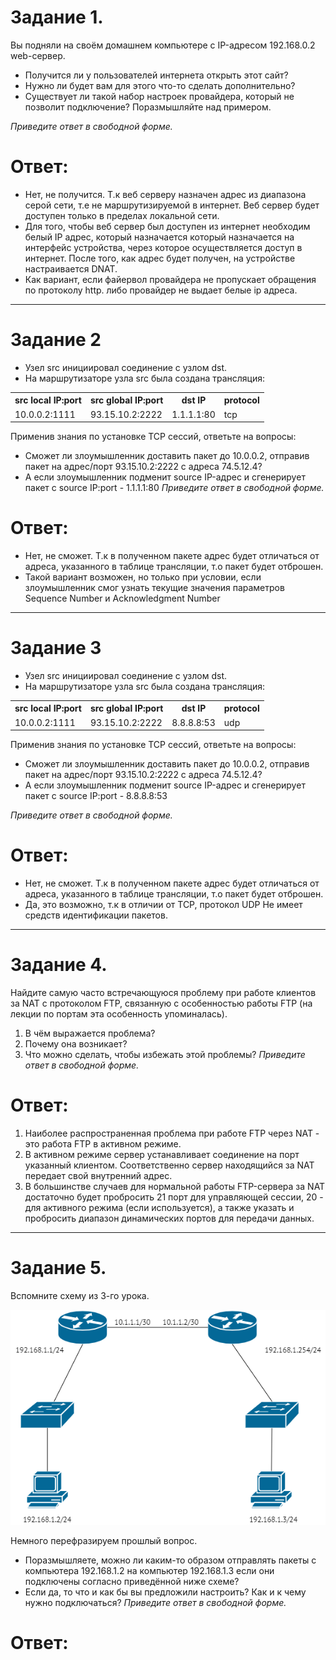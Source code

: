 # Задание 1.
Вы подняли на своём домашнем компьютере с IP-адресом 192.168.0.2 web-сервер.

* Получится ли у пользователей интернета открыть этот сайт?
* Нужно ли будет вам для этого что-то сделать дополнительно?
* Существует ли такой набор настроек провайдера, который не позволит подключение?
Поразмышляйте над примером.

*Приведите ответ в свободной форме.*  

# Ответ:  
* Нет, не получится. Т.к веб серверу назначен адрес из диапазона серой сети, т.е
не маршрутизируемой в интернет. Веб сервер будет доступен только в пределах локальной сети.
* Для того, чтобы веб сервер был доступен из интернет необходим белый IP адрес, который назначается 
который назначается на интерфейс устройства, через которое осуществляется доступ в интернет.
После того, как адрес будет получен, на устройстве настраивается DNAT.
* Как вариант, если файервол провайдера не пропускает обращения по протоколу http.
либо провайдер не выдает белые ip адреса.

---

# Задание 2
* Узел src инициировал соединение с узлом dst.
* На маршрутизаторе узла src была создана трансляция:  
<table>
<tr><th>src local IP:port</th><th>src global IP:port</th><th>dst IP</th><th>protocol</th></tr>  
<tr><td>10.0.0.2:1111</td><td>93.15.10.2:2222</td><td>1.1.1.1:80</td><td>tcp</td></tr>
</table>

Применив знания по установке TCP сессий, ответьте на вопросы:

* Сможет ли злоумышленник доставить пакет до 10.0.0.2, отправив пакет на адрес/порт 
93.15.10.2:2222 с адреса 74.5.12.4?
* А если злоумышленник подменит source IP-адрес и сгенерирует пакет с source IP:port - 1.1.1.1:80
*Приведите ответ в свободной форме.*  

# Ответ:  
* Нет, не сможет. Т.к в полученном пакете адрес будет отличаться от адреса, указанного
в таблице трансляции, т.о пакет будет отброшен.
* Такой вариант возможен, но только при условии, если злоумышленник смог узнать текущие значения
параметров Sequence Number и Acknowledgment Number

---

# Задание 3
* Узел src инициировал соединение с узлом dst.
* На маршрутизаторе узла src была создана трансляция:  
<table>
<tr><th>src local IP:port</th><th>src global IP:port</th><th>dst IP</th><th>protocol</th></tr>  
<tr><td>10.0.0.2:1111</td><td>93.15.10.2:2222</td><td>8.8.8.8:53</td><td>udp</td></tr>
</table>

Применив знания по установке TCP сессий, ответьте на вопросы:

* Сможет ли злоумышленник доставить пакет до 10.0.0.2, отправив пакет на адрес/порт 93.15.10.2:2222 с адреса 74.5.12.4?
* А если злоумышленник подменит source IP-адрес и сгенерирует пакет с source IP:port - 8.8.8.8:53  

*Приведите ответ в свободной форме.*  

# Ответ:
* Нет, не сможет. Т.к в полученном пакете адрес будет отличаться от адреса, указанного
в таблице трансляции, т.о пакет будет отброшен.
* Да, это возможно, т.к в отличии от TCP, протокол UDP Не имеет средств идентификации
пакетов.

---

# Задание 4.
Найдите самую часто встречающуюся проблему при работе клиентов за NAT с протоколом FTP, связанную с особенностью работы FTP (на лекции по портам эта особенность упоминалась).

1. В чём выражается проблема?
2. Почему она возникает?
3. Что можно сделать, чтобы избежать этой проблемы?
*Приведите ответ в свободной форме.*  

# Ответ:  

1. Наиболее распространенная проблема при работе FTP через NAT - это работа FTP
в активном режиме.  
2. В активном режиме сервер устанавливает соединение на порт указанный клиентом.
Соответственно сервер находящийся за NAT передает свой внутренний адрес.
3. В большинстве случаев для нормальной работы FTP-сервера за NAT 
достаточно будет пробросить 21 порт для управляющей сессии, 20 - для активного режима (если используется), а также 
указать и пробросить диапазон динамических портов для передачи данных.  

---

# Задание 5.
Вспомните схему из 3-го урока.  

![pic1](1.png)  

Немного перефразируем прошлый вопрос.

* Поразмышляете, можно ли каким-то образом отправлять пакеты с компьютера 192.168.1.2 на компьютер 192.168.1.3 если они подключены согласно приведённой ниже схеме?
* Если да, то что и как бы вы предложили настроить? Как и к чему нужно подключаться?
*Приведите ответ в свободной форме.*  

# Ответ:  
